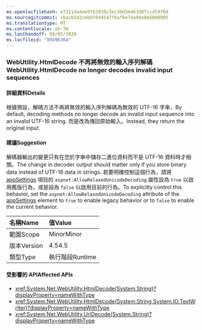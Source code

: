 ```yaml
---
ms.openlocfilehash: ef3114a4eb9f62030c3ec36d3b463d07ccd59f6d
ms.sourcegitcommit: cbacb5d2cebbf044547f6af6e74a9de866800985
ms.translationtype: MT
ms.contentlocale: zh-TW
ms.lasthandoff: 09/05/2020
ms.locfileid: "89496364"
---
```

### <a name="webutilityhtmldecode-no-longer-decodes-invalid-input-sequences"></a><span data-ttu-id="d17c1-101">WebUtility.HtmlDecode 不再將無效的輸入序列解碼</span><span class="sxs-lookup"><span data-stu-id="d17c1-101">WebUtility.HtmlDecode no longer decodes invalid input sequences</span></span>

#### <a name="details"></a><span data-ttu-id="d17c1-102">詳細資料</span><span class="sxs-lookup"><span data-stu-id="d17c1-102">Details</span></span>

<span data-ttu-id="d17c1-103">根據預設，解碼方法不再將無效的輸入序列解碼為無效的 UTF-16 字串，</span><span class="sxs-lookup"><span data-stu-id="d17c1-103">By default, decoding methods no longer decode an invalid input sequence into an invalid UTF-16 string.</span></span> <span data-ttu-id="d17c1-104">而是改為傳回原始輸入。</span><span class="sxs-lookup"><span data-stu-id="d17c1-104">Instead, they return the original input.</span></span>

#### <a name="suggestion"></a><span data-ttu-id="d17c1-105">建議</span><span class="sxs-lookup"><span data-stu-id="d17c1-105">Suggestion</span></span>

<span data-ttu-id="d17c1-106">解碼器輸出的變更只有在您於字串中儲存二進位資料而不是 UTF-16 資料時才相關。</span><span class="sxs-lookup"><span data-stu-id="d17c1-106">The change in decoder output should matter only if you store binary data instead of UTF-16 data in strings.</span></span> <span data-ttu-id="d17c1-107">若要明確控制這個行為，請將 [appSettings](~/docs/framework/configure-apps/file-schema/appsettings/index.md) 項目的 <code>aspnet:AllowRelaxedUnicodeDecoding</code> 屬性設為 <code>true</code> 以啟用舊版行為，或是設為 <code>false</code> 以啟用目前的行為。</span><span class="sxs-lookup"><span data-stu-id="d17c1-107">To explicitly control this behavior, set the <code>aspnet:AllowRelaxedUnicodeDecoding</code> attribute of the [appSettings](~/docs/framework/configure-apps/file-schema/appsettings/index.md) element to <code>true</code> to enable legacy behavior or to <code>false</code> to enable the current behavior.</span></span>

| <span data-ttu-id="d17c1-108">名稱</span><span class="sxs-lookup"><span data-stu-id="d17c1-108">Name</span></span>    | <span data-ttu-id="d17c1-109">值</span><span class="sxs-lookup"><span data-stu-id="d17c1-109">Value</span></span>       |
|:--------|:------------|
| <span data-ttu-id="d17c1-110">範圍</span><span class="sxs-lookup"><span data-stu-id="d17c1-110">Scope</span></span>   |<span data-ttu-id="d17c1-111">Minor</span><span class="sxs-lookup"><span data-stu-id="d17c1-111">Minor</span></span>|
|<span data-ttu-id="d17c1-112">版本</span><span class="sxs-lookup"><span data-stu-id="d17c1-112">Version</span></span>|<span data-ttu-id="d17c1-113">4.5</span><span class="sxs-lookup"><span data-stu-id="d17c1-113">4.5</span></span>|
|<span data-ttu-id="d17c1-114">類型</span><span class="sxs-lookup"><span data-stu-id="d17c1-114">Type</span></span>|<span data-ttu-id="d17c1-115">執行階段</span><span class="sxs-lookup"><span data-stu-id="d17c1-115">Runtime</span></span>

#### <a name="affected-apis"></a><span data-ttu-id="d17c1-116">受影響的 API</span><span class="sxs-lookup"><span data-stu-id="d17c1-116">Affected APIs</span></span>

- <xref:System.Net.WebUtility.HtmlDecode(System.String)?displayProperty=nameWithType>
- <xref:System.Net.WebUtility.HtmlDecode(System.String,System.IO.TextWriter)?displayProperty=nameWithType>
- <xref:System.Net.WebUtility.UrlDecode(System.String)?displayProperty=nameWithType>

<!--

#### Affected APIs

- `M:System.Net.WebUtility.HtmlDecode(System.String)`
- `M:System.Net.WebUtility.HtmlDecode(System.String,System.IO.TextWriter)`
- `M:System.Net.WebUtility.UrlDecode(System.String)`

-->

